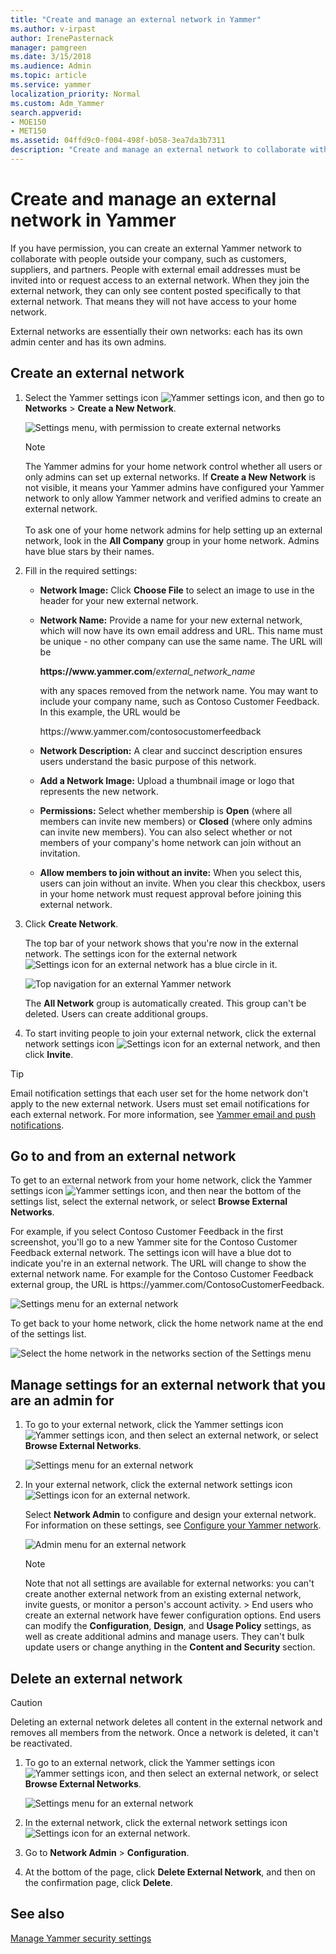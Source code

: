 ```yaml
---
title: "Create and manage an external network in Yammer"
ms.author: v-irpast
author: IrenePasternack
manager: pamgreen
ms.date: 3/15/2018
ms.audience: Admin
ms.topic: article
ms.service: yammer
localization_priority: Normal
ms.custom: Adm_Yammer
search.appverid: 
- MOE150
- MET150
ms.assetid: 04ffd9c0-f004-498f-b058-3ea7da3b7311
description: "Create and manage an external network to collaborate with people outside your company, such as customers, suppliers, and partners."
---
```


# Create and manage an external network in Yammer

If you have permission, you can create an external Yammer network to collaborate with people outside your company, such as customers, suppliers, and partners. People with external email addresses must be invited into or request access to an external network. When they join the external network, they can only see content posted specifically to that external network. That means they will not have access to your home network. 
  
External networks are essentially their own networks: each has its own admin center and has its own admins. 
  
## Create an external network
<a name="ExternalNetworks"> </a>

1. Select the Yammer settings icon ![Yammer settings icon](../media/9704ce70-56ce-43f7-96c6-f253b0413d40.png), and then go to **Networks** \> **Create a New Network**. 
    
    ![Settings menu, with permission to create external networks](../media/76058573-115f-43a3-b073-59ba5d3b28d0.png)
  
    > [!NOTE]
    > The Yammer admins for your home network control whether all users or only admins can set up external networks. If **Create a New Network** is not visible, it means your Yammer admins have configured your Yammer network to only allow Yammer network and verified admins to create an external network.<br><br>To ask one of your home network admins for help setting up an external network, look in the **All Company** group in your home network. Admins have blue stars by their names. 
  
2. Fill in the required settings:
    
      - **Network Image:** Click **Choose File** to select an image to use in the header for your new external network. 
    
      - **Network Name:** Provide a name for your new external network, which will now have its own email address and URL. This name must be unique - no other company can use the same name. The URL will be
    
        **https&#58;//www&#46;yammer&#46;com**/*external_network_name*

        with any spaces removed from the network name. You may want to include your company name, such as Contoso Customer Feedback. In this example, the URL would be 
    
        https&#58;//www&#46;yammer&#46;com/contosocustomerfeedback
     
    
      - **Network Description:** A clear and succinct description ensures users understand the basic purpose of this network. 
        
      - **Add a Network Image:** Upload a thumbnail image or logo that represents the new network. 
        
      - **Permissions:** Select whether membership is **Open** (where all members can invite new members) or **Closed** (where only admins can invite new members). You can also select whether or not members of your company's home network can join without an invitation. 
        
      - **Allow members to join without an invite:** When you select this, users can join without an invite. When you clear this checkbox, users in your home network must request approval before joining this external network. 
    
3. Click **Create Network**. 
    
    The top bar of your network shows that you're now in the external network. The settings icon for the external network ![Settings icon for an external network](../media/e1f84edf-4842-4732-89b2-f7e46e4c94e1.png) has a blue circle in it. 
    
    ![Top navigation for an external Yammer network](../media/ea784fcd-2b12-4b4e-b9f7-20b8726b7a3b.png)
  
    The **All Network** group is automatically created. This group can't be deleted. Users can create additional groups. 
    
4. To start inviting people to join your external network, click the external network settings icon ![Settings icon for an external network](../media/e1f84edf-4842-4732-89b2-f7e46e4c94e1.png), and then click **Invite**.
    
> [!TIP]
> Email notification settings that each user set for the home network don't apply to the new external network. Users must set email notifications for each external network. For more information, see [Yammer email and push notifications](https://support.office.com/article/93e530e0-189f-4768-8f28-7683d48cc996). 
  
## Go to and from an external network
<a name="ExternalNetworks"> </a>

To get to an external network from your home network, click the Yammer settings icon ![Yammer settings icon](../media/9704ce70-56ce-43f7-96c6-f253b0413d40.png), and then near the bottom of the settings list, select the external network, or select **Browse External Networks**. 
  
For example, if you select Contoso Customer Feedback in the first screenshot, you'll go to a new Yammer site for the Contoso Customer Feedback external network. The settings icon will have a blue dot to indicate you're in an external network. The URL will change to show the external network name. For example for the Contoso Customer Feedback external group, the URL is 
https&#58;//yammer&#46;com/ContosoCustomerFeedback.

  
![Settings menu for an external network](../media/1338f356-0650-477c-a1fd-653d15753fca.png)
  
To get back to your home network, click the home network name at the end of the settings list.
  
![Select the home network in the networks section of the Settings menu](../media/6cd65fb1-18d9-4e1c-8afa-c3a99e47844f.png)
  
## Manage settings for an external network that you are an admin for
<a name="BKMK_ManageSettings"> </a>

1. To go to your external network, click the Yammer settings icon ![Yammer settings icon](../media/9704ce70-56ce-43f7-96c6-f253b0413d40.png), and then select an external network, or select **Browse External Networks**.
    
    ![Settings menu for an external network](../media/1338f356-0650-477c-a1fd-653d15753fca.png)
  
2. In your external network, click the external network settings icon ![Settings icon for an external network](../media/e1f84edf-4842-4732-89b2-f7e46e4c94e1.png). 
    
    Select **Network Admin** to configure and design your external network. For information on these settings, see [Configure your Yammer network](../configure-your-yammer-network/configure-yammer.md).
    
    ![Admin menu for an external network](../media/afc2fe6a-f41d-4dc6-bce5-c59595997bcc.png)
  
    > [!NOTE]
    > Note that not all settings are available for external networks: you can't create another external network from an existing external network, invite guests, or monitor a person's account activity. > End users who create an external network have fewer configuration options. End users can modify the **Configuration**, **Design**, and **Usage Policy** settings, as well as create additional admins and manage users. They can't bulk update users or change anything in the **Content and Security** section. 
  
## Delete an external network
<a name="BKMK_ManageSettings"> </a>

> [!CAUTION]
> Deleting an external network deletes all content in the external network and removes all members from the network. Once a network is deleted, it can't be reactivated. 
  
1. To go to an external network, click the Yammer settings icon![Yammer settings icon](../media/9704ce70-56ce-43f7-96c6-f253b0413d40.png), and then select an external network, or select **Browse External Networks**.
    
    ![Settings menu for an external network](../media/1338f356-0650-477c-a1fd-653d15753fca.png)
  
2. In the external network, click the external network settings icon ![Settings icon for an external network](../media/e1f84edf-4842-4732-89b2-f7e46e4c94e1.png). 
    
3. Go to **Network Admin** \> **Configuration**.
    
4. At the bottom of the page, click **Delete External Network**, and then on the confirmation page, click **Delete**.
    
## See also

[Manage Yammer security settings](../manage-security-and-compliance/yammer-security-settings.md)